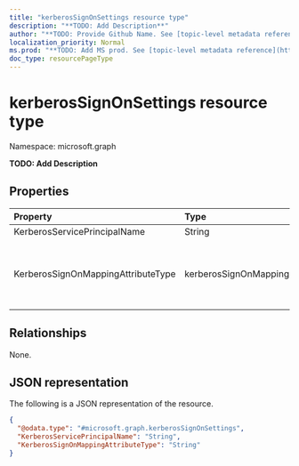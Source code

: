```yaml
---
title: "kerberosSignOnSettings resource type"
description: "**TODO: Add Description**"
author: "**TODO: Provide Github Name. See [topic-level metadata reference](https://msgo.azurewebsites.net/add/document/guidelines/metadata.html#topic-level-metadata)**"
localization_priority: Normal
ms.prod: "**TODO: Add MS prod. See [topic-level metadata reference](https://msgo.azurewebsites.net/add/document/guidelines/metadata.html#topic-level-metadata)**"
doc_type: resourcePageType
---
```


# kerberosSignOnSettings resource type

Namespace: microsoft.graph

**TODO: Add Description**

## Properties
|Property|Type|Description|
|:---|:---|:---|
|KerberosServicePrincipalName|String|**TODO: Add Description**|
|KerberosSignOnMappingAttributeType|kerberosSignOnMappingAttributeType|**TODO: Add Description**. Possible values are: `userPrincipalName`, `onPremisesUserPrincipalName`, `userPrincipalUsername`, `onPremisesUserPrincipalUsername`, `onPremisesSAMAccountName`.|

## Relationships
None.

## JSON representation
The following is a JSON representation of the resource.
<!-- {
  "blockType": "resource",
  "@odata.type": "microsoft.graph.kerberosSignOnSettings"
}
-->
``` json
{
  "@odata.type": "#microsoft.graph.kerberosSignOnSettings",
  "KerberosServicePrincipalName": "String",
  "KerberosSignOnMappingAttributeType": "String"
}
```

